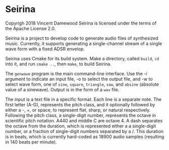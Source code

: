 # Seirina

Copyrigh 2018 Vincent Damewood
Seirina is licensed under the terms of the Apache License 2.0.

Seirina is a project to develop code to generate audio files of
synthesized music. Currently, it supports generating a single-channel
stream of a single wave form with a fixed ADSR envelop.

Seirina uses Cmake for its build system. Make a directory, called
`build`, `cd` into it, and run `cmake ..`, then `make`, to build
Seirina.

The `genwave` program is the main command-line interface. Use the -i
argument to indicate an input file, -o to select the output file,
and -w to select wave form, one of `sine`, `square`, `triangle`,
`saw`, and `absine` (absolute value of a sinewave). Output is in the
form of a `wav` file.

The input is a text file in a specific format. Each line is a separate
note. The first letter (A-G), represents the pitch class, and it
optionally followed by either a -, +, or space, to represent flat,
sharp, or natural respectively. Following the pitch class,  a
single-digit number, represents the octave in scientific pitch notation.
A440 and middle C are octave 4. A dash separates the octave from the
duration, which is represented either a a single-digit number, or
a fraction of single-digit numbers separated by a /. This duration
is in beats, which is currently hard-coded as 18900 audio samples
(resulting in 140 beats per minute).
